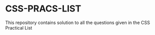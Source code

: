 # CSS-PRACS-LIST
This repository contains solution to all the questions given in the CSS Practical List
